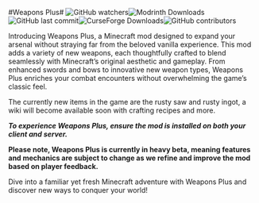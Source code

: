 #Weapons Plus#
<img alt="GitHub watchers" src="https://img.shields.io/github/watchers/mouse0017782/weapons-plus-mc?style=for-the-badge&logo=GitHub"><img alt="Modrinth Downloads" src="https://img.shields.io/modrinth/dt/t0y3hXUc?style=for-the-badge&logo=modrinth&color=0%2C%20255%2C%200"><img alt="GitHub last commit" src="https://img.shields.io/github/last-commit/mouse0017782/weapons-plus-mc?display_timestamp=committer&style=for-the-badge"><img alt="CurseForge Downloads" src="https://img.shields.io/curseforge/dt/1058184?style=for-the-badge&logo=curseforge"><img alt="GitHub contributors" src="https://img.shields.io/github/contributors/mouse0017782/weapons-plus-mc?style=for-the-badge&logo=github">

Introducing Weapons Plus, a Minecraft mod designed to expand your arsenal without straying far from the beloved vanilla experience. This mod adds a variety of new weapons, each thoughtfully crafted to blend seamlessly with Minecraft’s original aesthetic and gameplay. From enhanced swords and bows to innovative new weapon types, Weapons Plus enriches your combat encounters without overwhelming the game’s classic feel.

The currently new items in the game are the rusty saw and rusty ingot, a wiki will become available soon with crafting recipes and more.

_**To experience Weapons Plus, ensure the mod is installed on both your client and server.**_

**Please note, Weapons Plus is currently in heavy beta, meaning features and mechanics are subject to change as we refine and improve the mod based on player feedback.**

Dive into a familiar yet fresh Minecraft adventure with Weapons Plus and discover new ways to conquer your world!
